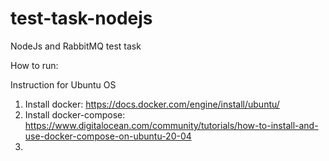 # test-task-nodejs
NodeJs and RabbitMQ test task

How to run:

Instruction for Ubuntu OS
1. Install docker: https://docs.docker.com/engine/install/ubuntu/
2. Install docker-compose: https://www.digitalocean.com/community/tutorials/how-to-install-and-use-docker-compose-on-ubuntu-20-04
3. 
